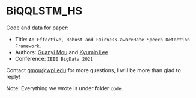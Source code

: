 # BiQQLSTM_HS

Code and data for paper: <br>
 - Title: ``An Effective, Robust and Fairness-awareHate Speech Detection Framework``.
 - Authors: [Guanyi Mou](https://scholar.google.com/citations?user=OdJ_YZMAAAAJ&hl=en) and [Kyumin Lee](https://web.cs.wpi.edu/~kmlee/)
 - Conference: ``IEEE BigData 2021``

Contact [gmou@wpi.edu](gmou@wpi.edu) for more questions, I will be more than glad to reply!

Note: Everything we wrote is under folder ``code``. 
